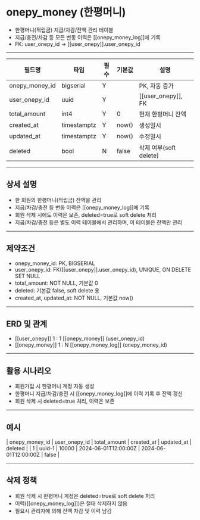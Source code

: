 # onepy_money (한평머니)

- 한평머니(적립금) 지급/차감/잔액 관리 테이블
- 지급/충전/차감 등 모든 변동 이력은 [[onepy_money_log]]에 기록
- FK: user_onepy_id → [[user_onepy]].user_onepy_id

---

| 필드명         | 타입        | 필수 | 기본값 | 설명                   |
| -------------- | ----------- | ---- | ------ | ---------------------- |
| onepy_money_id | bigserial   | Y    |        | PK, 자동 증가          |
| user_onepy_id  | uuid        | Y    |        | [[user_onepy]], FK     |
| total_amount   | int4        | Y    | 0      | 현재 한평머니 잔액     |
| created_at     | timestamptz | Y    | now()  | 생성일시               |
| updated_at     | timestamptz | Y    | now()  | 수정일시               |
| deleted        | bool        | N    | false  | 삭제 여부(soft delete) |

---

## 상세 설명

- 한 회원의 한평머니(적립금) 잔액을 관리
- 지급/차감/충전 등 변동 이력은 [[onepy_money_log]]에 기록
- 회원 삭제 시에도 이력은 보존, deleted=true로 soft delete 처리
- 지급/차감/충전 등은 별도 이력 테이블에서 관리하며, 이 테이블은 잔액만 관리

---

## 제약조건

- onepy_money_id: PK, BIGSERIAL
- user_onepy_id: FK([[user_onepy]].user_onepy_id), UNIQUE, ON DELETE SET NULL
- total_amount: NOT NULL, 기본값 0
- deleted: 기본값 false, soft delete 용
- created_at, updated_at: NOT NULL, 기본값 now()

---

## ERD 및 관계

- [[user_onepy]] 1 : 1 [[onepy_money]] (user_onepy_id)
- [[onepy_money]] 1 : N [[onepy_money_log]] (onepy_money_id)

---

## 활용 시나리오

- 회원가입 시 한평머니 계정 자동 생성
- 한평머니 지급/차감/충전 시 [[onepy_money_log]]에 이력 기록 후 잔액 갱신
- 회원 삭제 시 deleted=true 처리, 이력은 보존

---

## 예시

| onepy_money_id | user_onepy_id | total_amount | created_at | updated_at | deleted |
| 1 | uuid-1 | 10000 | 2024-06-01T12:00:00Z | 2024-06-01T12:00:00Z | false |

---

## 삭제 정책

- 회원 삭제 시 한평머니 계정은 deleted=true로 soft delete 처리
- 이력([[onepy_money_log]])은 절대 삭제하지 않음
- 필요시 관리자에 의해 잔액 차감 및 이력 남김
